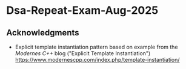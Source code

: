 # Dsa-Repeat-Exam-Aug-2025

## Acknowledgments
- Explicit template instantiation pattern based on example from the *Modernes C++* blog ("Explicit Template Instantiation") https://www.modernescpp.com/index.php/template-instantiation/


